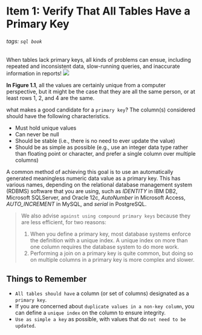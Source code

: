 # Item 1: Verify That All Tables Have a Primary Key
###### tags: `sql book`
When tables lack primary keys, all kinds of problems can ensue, including repeated and inconsistent data, slow-running queries, and inaccurate information in reports!
![](https://i.imgur.com/qVNClMi.png)

**In Figure 1.1**, all the values are certainly unique from a computer perspective, but it might be the case that they are all the same person, or at least rows 1, 2, and 4 are the same.

what makes a good candidate for a `primary key`? The column(s) considered should have the following characteristics.
- Must hold unique values 
- Can never be null 
- Should be stable (i.e., there is no need to ever update the value)
- Should be as simple as possible (e.g., use an integer data type rather than floating point or character, and prefer a single column over multiple columns)

A common method of achieving this goal is to use an automatically generated meaningless numeric data value as a primary key. This has various names, depending on the relational database management system (RDBMS) software that you are using, such as *IDENTITY* in IBM DB2, Microsoft SQLServer, and Oracle 12c, *AutoNumber* in Microsoft Access, *AUTO_INCREMENT* in MySQL, and *serial* in PostgreSQL.

> We also advise `against using compound primary keys` because they are less efficient, for two reasons:
> 1. When you define a primary key, most database systems enforce the definition with a unique index. A unique index on more than one column requires the database system to do more work.
> 2. Performing a join on a primary key is quite common, but doing so on multiple columns in a primary key is more complex and slower.

## Things to Remember
- `All tables should have` a column (or set of columns) designated as a `primary key`.
- If you are concerned about `duplicate values in a non-key column`, you can define a `unique index` on the column to ensure integrity.
- `Use as simple a key` as possible, with values that do `not need to be updated`.
